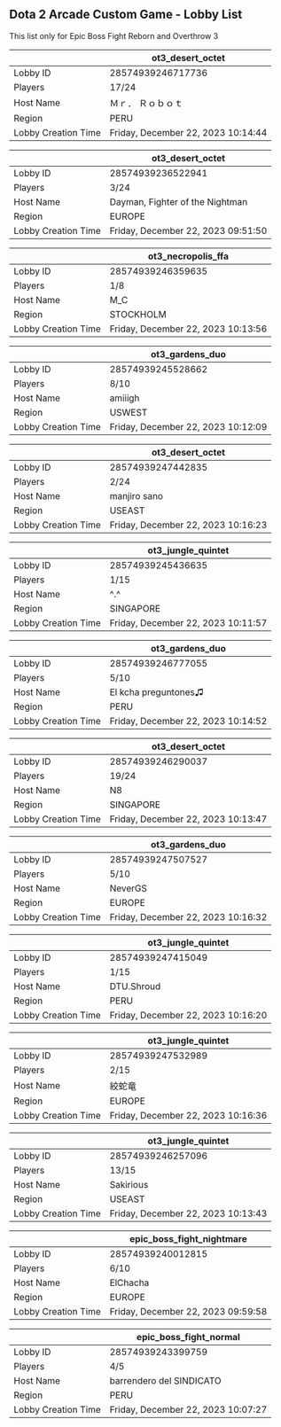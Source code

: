 ## Dota 2 Arcade Custom Game - Lobby List

This list only for Epic Boss Fight Reborn and Overthrow 3

|  | ot3_desert_octet |
| ------ | ------ |
| Lobby ID | 28574939246717736 |
| Players | 17/24 |
| Host Name | Ｍｒ． Ｒｏｂｏｔ |
| Region | PERU |
| Lobby Creation Time | Friday, December 22, 2023 10:14:44 |


|  | ot3_desert_octet |
| ------ | ------ |
| Lobby ID | 28574939236522941 |
| Players | 3/24 |
| Host Name | Dayman, Fighter of the Nightman |
| Region | EUROPE |
| Lobby Creation Time | Friday, December 22, 2023 09:51:50 |


|  | ot3_necropolis_ffa |
| ------ | ------ |
| Lobby ID | 28574939246359635 |
| Players | 1/8 |
| Host Name | M_C |
| Region | STOCKHOLM |
| Lobby Creation Time | Friday, December 22, 2023 10:13:56 |


|  | ot3_gardens_duo |
| ------ | ------ |
| Lobby ID | 28574939245528662 |
| Players | 8/10 |
| Host Name | amiiigh |
| Region | USWEST |
| Lobby Creation Time | Friday, December 22, 2023 10:12:09 |


|  | ot3_desert_octet |
| ------ | ------ |
| Lobby ID | 28574939247442835 |
| Players | 2/24 |
| Host Name | manjiro sano |
| Region | USEAST |
| Lobby Creation Time | Friday, December 22, 2023 10:16:23 |


|  | ot3_jungle_quintet |
| ------ | ------ |
| Lobby ID | 28574939245436635 |
| Players | 1/15 |
| Host Name | ^.^ |
| Region | SINGAPORE |
| Lobby Creation Time | Friday, December 22, 2023 10:11:57 |


|  | ot3_gardens_duo |
| ------ | ------ |
| Lobby ID | 28574939246777055 |
| Players | 5/10 |
| Host Name | El kcha preguntones♫ |
| Region | PERU |
| Lobby Creation Time | Friday, December 22, 2023 10:14:52 |


|  | ot3_desert_octet |
| ------ | ------ |
| Lobby ID | 28574939246290037 |
| Players | 19/24 |
| Host Name | N8 |
| Region | SINGAPORE |
| Lobby Creation Time | Friday, December 22, 2023 10:13:47 |


|  | ot3_gardens_duo |
| ------ | ------ |
| Lobby ID | 28574939247507527 |
| Players | 5/10 |
| Host Name | NeverGS |
| Region | EUROPE |
| Lobby Creation Time | Friday, December 22, 2023 10:16:32 |


|  | ot3_jungle_quintet |
| ------ | ------ |
| Lobby ID | 28574939247415049 |
| Players | 1/15 |
| Host Name | DTU.Shroud |
| Region | PERU |
| Lobby Creation Time | Friday, December 22, 2023 10:16:20 |


|  | ot3_jungle_quintet |
| ------ | ------ |
| Lobby ID | 28574939247532989 |
| Players | 2/15 |
| Host Name | 絞蛇竜 |
| Region | EUROPE |
| Lobby Creation Time | Friday, December 22, 2023 10:16:36 |


|  | ot3_jungle_quintet |
| ------ | ------ |
| Lobby ID | 28574939246257096 |
| Players | 13/15 |
| Host Name | Sakirious |
| Region | USEAST |
| Lobby Creation Time | Friday, December 22, 2023 10:13:43 |


|  | epic_boss_fight_nightmare |
| ------ | ------ |
| Lobby ID | 28574939240012815 |
| Players | 6/10 |
| Host Name | ElChacha |
| Region | EUROPE |
| Lobby Creation Time | Friday, December 22, 2023 09:59:58 |


|  | epic_boss_fight_normal |
| ------ | ------ |
| Lobby ID | 28574939243399759 |
| Players | 4/5 |
| Host Name | barrendero del SINDICATO |
| Region | PERU |
| Lobby Creation Time | Friday, December 22, 2023 10:07:27 |


